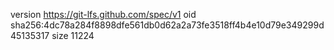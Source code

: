 version https://git-lfs.github.com/spec/v1
oid sha256:4dc78a284f8898dfe561db0d62a2a73fe3518ff4b4e10d79e349299d45135317
size 11224

